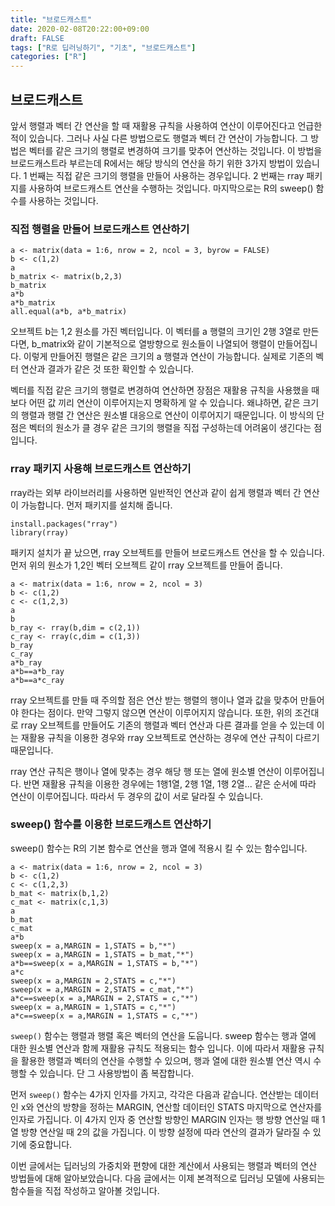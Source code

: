 ```yaml
---
title: "브로드캐스트"
date: 2020-02-08T20:22:00+09:00
draft: FALSE
tags: ["R로 딥러닝하기", "기초", "브로드캐스트"]
categories: ["R"]
---
```


## 브로드캐스트

앞서 행렬과 벡터 간 연산을 할 때 재활용 규칙을 사용하여 연산이 이루어진다고 언급한 적이 있습니다. 그러나 사실 다른 방법으로도 행렬과 벡터 간 연산이 가능합니다. 그 방법은 벡터를 같은 크기의 행렬로 변경하여 크기를 맞추어 연산하는 것입니다. 이 방법을 브로드캐스트라 부르는데 R에서는 해당 방식의 연산을 하기 위한 3가지 방법이 있습니다. 1 번째는 직접 같은 크기의 행렬을 만들어 사용하는 경우입니다. 2 번째는 rray 패키지를 사용하여 브로드캐스트 연산을 수행하는 것입니다. 마지막으로는 R의 sweep() 함수를 사용하는 것입니다.

### 직접 행렬을 만들어 브로드캐스트 연산하기

```
a <- matrix(data = 1:6, nrow = 2, ncol = 3, byrow = FALSE)
b <- c(1,2)
a
b_matrix <- matrix(b,2,3)
b_matrix
a*b
a*b_matrix
all.equal(a*b, a*b_matrix)
```

오브젝트 b는 1,2 원소를 가진 벡터입니다. 이 벡터를 a 행렬의 크기인 2행 3열로 만든다면, b_matrix와 같이 기본적으로 열방향으로 원소들이 나열되어 행렬이 만들어집니다. 이렇게 만들어진 행렬은 같은 크기의 a 행렬과 연산이 가능합니다. 실제로 기존의 벡터 연산과 결과가 같은 것 또한 확인할 수 있습니다.

벡터를 직접 같은 크기의 행렬로 변경하여 연산하면 장점은 재활용 규칙을 사용했을 때보다 어떤 값 끼리 연산이 이루어지는지 명확하게 알 수 있습니다. 왜냐하면, 같은 크기의 행렬과 행렬 간 연산은 원소별 대응으로 연산이 이루어지기 때문입니다. 이 방식의 단점은 벡터의 원소가 클 경우 같은 크기의 행렬을 직접 구성하는데 어려움이 생긴다는 점입니다.  

### rray 패키지 사용해 브로드캐스트 연산하기

rray라는 외부 라이브러리를 사용하면 일반적인 연산과 같이 쉽게 행렬과 벡터 간 연산이 가능합니다. 먼저 패키지를 설치해 줍니다.

```
install.packages("rray")
library(rray)
```

패키지 설치가 끝 났으면, rray 오브젝트를 만들어 브로드캐스트 연산을 할 수 있습니다. 먼저 위의 원소가 1,2인 벡터 오브젝트 같이 rray 오브젝트를 만들어 줍니다.

```
a <- matrix(data = 1:6, nrow = 2, ncol = 3)
b <- c(1,2)
c <- c(1,2,3)
a
b
b_ray <- rray(b,dim = c(2,1))
c_ray <- rray(c,dim = c(1,3))
b_ray
c_ray
a*b_ray
a*b==a*b_ray
a*b==a*c_ray
```

rray 오브젝트를 만들 때 주의할 점은 연산 받는 행렬의 행이나 열과 값을 맞추어 만들어야 한다는 점이다. 만약 그렇지 않으면 연산이 이루어지지 않습니다. 또한, 위의 조건대로 rray 오브젝트를 만들어도 기존의 행렬과 벡터 연산과 다른 결과를 얻을 수 있는데 이는 재활용 규칙을 이용한 경우와 rray 오브젝트로 연산하는 경우에 연산 규칙이 다르기 때문입니다.

rray 연산 규칙은 행이나 열에 맞추는 경우 해당 행 또는 열에 원소별 연산이 이루어집니다. 반면 재활용 규칙을 이용한 경우에는 1행1열, 2행 1열, 1행 2열... 같은 순서에 따라 연산이 이루어집니다. 따라서 두 경우의 값이 서로 달라질 수 있습니다.

### sweep() 함수를 이용한 브로드캐스트 연산하기

sweep() 함수는 R의 기본 함수로 연산을 행과 열에 적용시 킬 수 있는 함수입니다.

```
a <- matrix(data = 1:6, nrow = 2, ncol = 3)
b <- c(1,2)
c <- c(1,2,3)
b_mat <- matrix(b,1,2)
c_mat <- matrix(c,1,3)
a
b_mat
c_mat
a*b
sweep(x = a,MARGIN = 1,STATS = b,"*")
sweep(x = a,MARGIN = 1,STATS = b_mat,"*")
a*b==sweep(x = a,MARGIN = 1,STATS = b,"*")
a*c
sweep(x = a,MARGIN = 2,STATS = c,"*")
sweep(x = a,MARGIN = 2,STATS = c_mat,"*")
a*c==sweep(x = a,MARGIN = 2,STATS = c,"*")
sweep(x = a,MARGIN = 1,STATS = c,"*")
a*c==sweep(x = a,MARGIN = 1,STATS = c,"*")
```

`sweep()` 함수는 행렬과 행렬 혹은 벡터의 연산을 도웁니다. sweep 함수는 행과 열에 대한 원소별 연산과 함께 재활용 규칙도 적용되는 함수 입니다. 이에 따라서 재활용 규칙을 활용한 행렬과 벡터의 연산을 수행할 수 있으며, 행과 열에 대한 원소별 연산 역시 수행할 수 있습니다. 단 그 사용방법이 좀 복잡합니다.

먼저 `sweep()` 함수는 4가지 인자를 가지고, 각각은 다음과 같습니다. 연산받는 데이터인 x와 연산의 방향을 정하는 MARGIN, 연산할 데이터인 STATS 마지막으로 연산자를 인자로 가집니다. 이 4가지 인자 중 연산할 방향인 MARGIN 인자는 행 방향 연산일 때 1 열 방향 연산일 때 2의 값을 가집니다. 이 방향 설정에 따라 연산의 결과가 달라질 수 있기에 중요합니다.

이번 글에서는 딥러닝의 가중치와 편향에 대한 계산에서 사용되는 행렬과 벡터의 연산 방법들에 대해 알아보았습니다. 다음 글에서는 이제 본격적으로 딥러닝 모델에 사용되는 함수들을 직접 작성하고 알아볼 것입니다.
